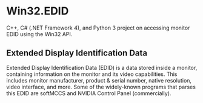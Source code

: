 # Win32.EDID
C++, C# (.NET Framework 4), and Python 3 project on accessing monitor EDID using the Win32 API.

## Extended Display Identification Data
Extended Display Identification Data (EDID) is a data stored inside a monitor, containing information on the monitor and its video capabilities. This includes monitor manufacturer, product & serial number, native resolution, video interface, and more. Some of the widely-known programs that parses this EDID are softMCCS and NVIDIA Control Panel (commercially).